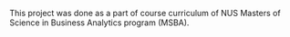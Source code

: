 This project was done as a part of course curriculum of NUS Masters of Science in Business Analytics program (MSBA).

